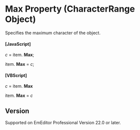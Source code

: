 # Max Property (CharacterRange Object)

Specifies the maximum character of the object.

#### \[JavaScript\]

_c_ =
item. **Max**;

item. **Max** = _c_;

#### \[VBScript\]

_c_ =
item. **Max**

item. **Max** = _c_

## Version

Supported on EmEditor Professional Version 22.0 or later.